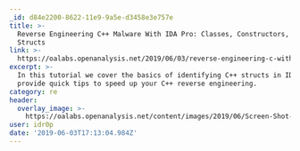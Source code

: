```yaml
---
_id: d84e2200-8622-11e9-9a5e-d3458e3e757e
title: >-
  Reverse Engineering C++ Malware With IDA Pro: Classes, Constructors, and
  Structs
link: >-
  https://oalabs.openanalysis.net/2019/06/03/reverse-engineering-c-with-ida-pro-classes-constructors-and-structs/
excerpt: >-
  In this tutorial we cover the basics of identifying C++ structs in IDA and we
  provide quick tips to speed up your C++ reverse engineering.
category: re
header:
  overlay_image: >-
    https://oalabs.openanalysis.net/content/images/2019/06/Screen-Shot-2019-06-03-at-2.58.43-AM.png
user: idr0p
date: '2019-06-03T17:13:04.984Z'
---
```


